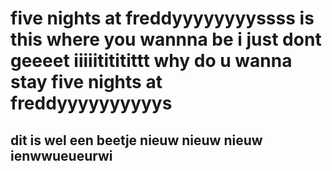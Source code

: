 # five nights at freddyyyyyyyyssss is this where you wannna be i just dont geeeet iiiiitititittt why do u wanna stay five nights at freddyyyyyyyyyys 
## dit is wel een beetje nieuw nieuw nieuw ienwwueueurwi
